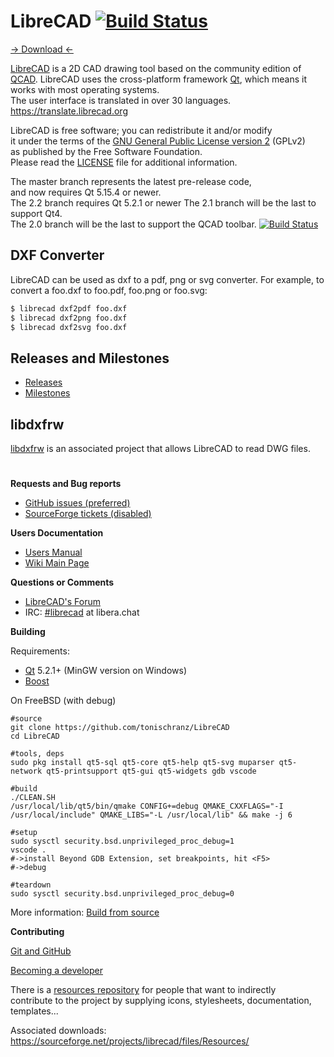 # LibreCAD [![Build Status](https://travis-ci.org/LibreCAD/LibreCAD.svg?branch=master)](https://travis-ci.org/LibreCAD/LibreCAD) 

[→ Download ←](https://github.com/LibreCAD/LibreCAD/wiki/Download)

[LibreCAD](https://www.librecad.org) is a 2D CAD drawing tool
based on the community edition of [QCAD](https://www.qcad.org).
LibreCAD uses the cross-platform framework [Qt](https://www.qt.io/download-open-source/),
which means it works with most operating systems.  
The user interface is translated in over 30 languages.  https://translate.librecad.org

LibreCAD is free software; you can redistribute it and/or modify  
it under the terms of the [GNU General Public License version 2](https://www.gnu.org/licenses/gpl-2.0.html) (GPLv2)  
as published by the Free Software Foundation.  
Please read the [LICENSE](LICENSE) file for additional information.

The master branch represents the latest pre-release code,  
and now requires Qt 5.15.4 or newer.  
The 2.2 branch requires Qt 5.2.1 or newer
The 2.1 branch will be the last to support Qt4.  
The 2.0 branch will be the last to support the QCAD toolbar. [![Build Status](https://travis-ci.org/LibreCAD/LibreCAD.svg?branch=2.0)](https://travis-ci.org/LibreCAD/LibreCAD) 

## DXF Converter
LibreCAD can be used as dxf to a pdf, png or svg converter. For example, to convert a foo.dxf to foo.pdf, foo.png or foo.svg:
```bash
$ librecad dxf2pdf foo.dxf
$ librecad dxf2png foo.dxf
$ librecad dxf2svg foo.dxf
```
## Releases and Milestones

- [Releases](https://github.com/LibreCAD/LibreCAD/releases)
- [Milestones](https://github.com/LibreCAD/LibreCAD/milestones)

## libdxfrw
[libdxfrw](https://sourceforge.net/projects/libdxfrw/) is an associated project that allows LibreCAD to read DWG files.

#
**Requests and Bug reports**

- [GitHub issues (preferred)](https://github.com/LibreCAD/LibreCAD/issues)
- [SourceForge tickets (disabled)](https://sourceforge.net/p/librecad/_list/tickets?source=navbar)

**Users Documentation**

- [Users Manual](https://librecad.readthedocs.io/)
- [Wiki Main Page](https://dokuwiki.librecad.org/)

**Questions or Comments**

- [LibreCAD's Forum](https://forum.librecad.org/)
- IRC: [#librecad](https://web.libera.chat/#librecad) at libera.chat

**Building**

Requirements:

- [Qt](https://www.qt.io/download-open-source/) 5.2.1+ (MinGW version on Windows)
- [Boost](https://www.boost.org/)

On FreeBSD (with debug)
```
#source
git clone https://github.com/tonischranz/LibreCAD
cd LibreCAD

#tools, deps
sudo pkg install qt5-sql qt5-core qt5-help qt5-svg muparser qt5-network qt5-printsupport qt5-gui qt5-widgets gdb vscode

#build
./CLEAN.SH
/usr/local/lib/qt5/bin/qmake CONFIG+=debug QMAKE_CXXFLAGS="-I /usr/local/include" QMAKE_LIBS="-L /usr/local/lib" && make -j 6

#setup
sudo sysctl security.bsd.unprivileged_proc_debug=1
vscode .
#->install Beyond GDB Extension, set breakpoints, hit <F5>
#->debug

#teardown
sudo sysctl security.bsd.unprivileged_proc_debug=0
```

More information: [Build from source](https://github.com/LibreCAD/LibreCAD/wiki/Build-from-source)

**Contributing**

[Git and GitHub](https://github.com/LibreCAD/LibreCAD/wiki/Git-and-GitHub)

[Becoming a developer](https://github.com/LibreCAD/LibreCAD/wiki/Becoming-a-developer)

There is a [resources repository](https://github.com/LibreCAD/Resources) for people that want to indirectly  
contribute to the project by supplying icons, stylesheets, documentation, templates...

Associated downloads: <https://sourceforge.net/projects/librecad/files/Resources/>
